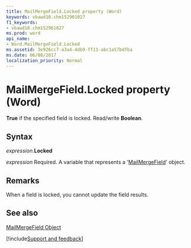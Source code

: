 ```yaml
---
title: MailMergeField.Locked property (Word)
keywords: vbawd10.chm152961027
f1_keywords:
- vbawd10.chm152961027
ms.prod: word
api_name:
- Word.MailMergeField.Locked
ms.assetid: 3e926cc7-a3a4-4db9-ff11-abc1a57bdfba
ms.date: 06/08/2017
localization_priority: Normal
---
```



# MailMergeField.Locked property (Word)

 **True** if the specified field is locked. Read/write **Boolean**.


## Syntax

_expression_.**Locked**

_expression_ Required. A variable that represents a '[MailMergeField](Word.MailMergeField.md)' object.


## Remarks

When a field is locked, you cannot update the field results.


## See also


[MailMergeField Object](Word.MailMergeField.md)

[!include[Support and feedback](~/includes/feedback-boilerplate.md)]